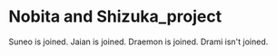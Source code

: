 # Nobita and Shizuka_project
Suneo is joined.
Jaian is joined.
Draemon is joined.
Drami isn't joined.
